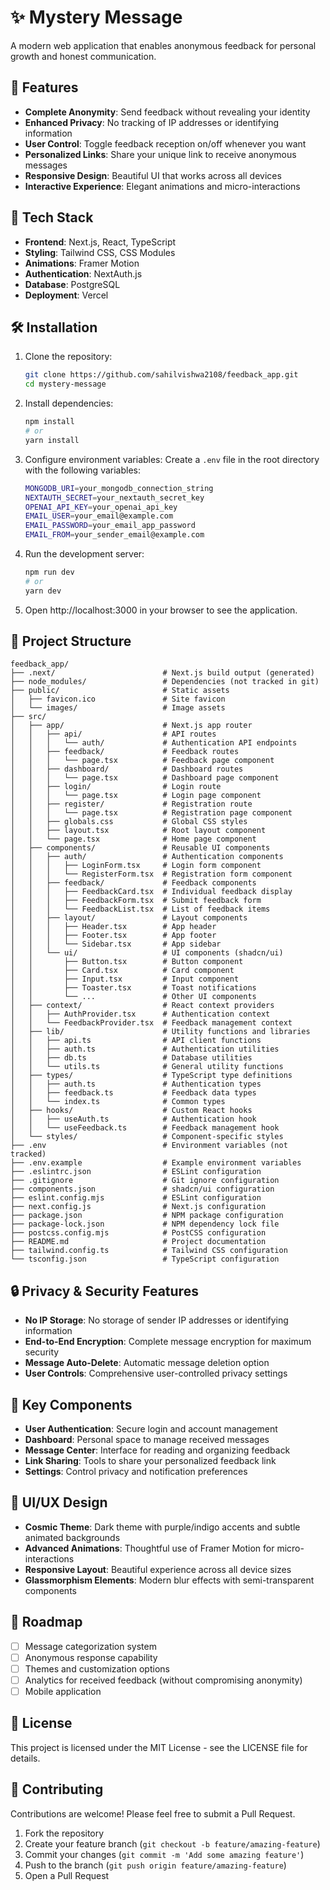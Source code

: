 # ✨ Mystery Message

A modern web application that enables anonymous feedback for personal growth and honest communication.

## 🌟 Features

- **Complete Anonymity**: Send feedback without revealing your identity
- **Enhanced Privacy**: No tracking of IP addresses or identifying information
- **User Control**: Toggle feedback reception on/off whenever you want
- **Personalized Links**: Share your unique link to receive anonymous messages
- **Responsive Design**: Beautiful UI that works across all devices
- **Interactive Experience**: Elegant animations and micro-interactions

## 🚀 Tech Stack

- **Frontend**: Next.js, React, TypeScript
- **Styling**: Tailwind CSS, CSS Modules
- **Animations**: Framer Motion
- **Authentication**: NextAuth.js
- **Database**: PostgreSQL
- **Deployment**: Vercel

## 🛠️ Installation

1. Clone the repository:
    ```bash
    git clone https://github.com/sahilvishwa2108/feedback_app.git
    cd mystery-message
    ```

2. Install dependencies:
    ```bash
    npm install
    # or
    yarn install
    ```

3. Configure environment variables: Create a `.env` file in the root directory with the following variables:
    ```bash
    MONGODB_URI=your_mongodb_connection_string
    NEXTAUTH_SECRET=your_nextauth_secret_key
    OPENAI_API_KEY=your_openai_api_key
    EMAIL_USER=your_email@example.com
    EMAIL_PASSWORD=your_email_app_password
    EMAIL_FROM=your_sender_email@example.com
    ```

4. Run the development server:
    ```bash
    npm run dev
    # or
    yarn dev
    ```

5. Open http://localhost:3000 in your browser to see the application.

## 📁 Project Structure
```
feedback_app/
├── .next/                        # Next.js build output (generated)
├── node_modules/                 # Dependencies (not tracked in git)
├── public/                       # Static assets
│   ├── favicon.ico               # Site favicon
│   └── images/                   # Image assets
├── src/
│   ├── app/                      # Next.js app router
│   │   ├── api/                  # API routes
│   │   │   └── auth/             # Authentication API endpoints
│   │   ├── feedback/             # Feedback routes
│   │   │   └── page.tsx          # Feedback page component
│   │   ├── dashboard/            # Dashboard routes
│   │   │   └── page.tsx          # Dashboard page component  
│   │   ├── login/                # Login route
│   │   │   └── page.tsx          # Login page component
│   │   ├── register/             # Registration route
│   │   │   └── page.tsx          # Registration page component
│   │   ├── globals.css           # Global CSS styles
│   │   ├── layout.tsx            # Root layout component
│   │   └── page.tsx              # Home page component
│   ├── components/               # Reusable UI components
│   │   ├── auth/                 # Authentication components
│   │   │   ├── LoginForm.tsx     # Login form component
│   │   │   └── RegisterForm.tsx  # Registration form component
│   │   ├── feedback/             # Feedback components
│   │   │   ├── FeedbackCard.tsx  # Individual feedback display
│   │   │   ├── FeedbackForm.tsx  # Submit feedback form
│   │   │   └── FeedbackList.tsx  # List of feedback items
│   │   ├── layout/               # Layout components
│   │   │   ├── Header.tsx        # App header
│   │   │   ├── Footer.tsx        # App footer
│   │   │   └── Sidebar.tsx       # App sidebar
│   │   └── ui/                   # UI components (shadcn/ui)
│   │       ├── Button.tsx        # Button component
│   │       ├── Card.tsx          # Card component
│   │       ├── Input.tsx         # Input component
│   │       ├── Toaster.tsx       # Toast notifications
│   │       └── ...               # Other UI components
│   ├── context/                  # React context providers
│   │   ├── AuthProvider.tsx      # Authentication context
│   │   └── FeedbackProvider.tsx  # Feedback management context
│   ├── lib/                      # Utility functions and libraries
│   │   ├── api.ts                # API client functions
│   │   ├── auth.ts               # Authentication utilities
│   │   ├── db.ts                 # Database utilities
│   │   └── utils.ts              # General utility functions
│   ├── types/                    # TypeScript type definitions
│   │   ├── auth.ts               # Authentication types
│   │   ├── feedback.ts           # Feedback data types
│   │   └── index.ts              # Common types
│   ├── hooks/                    # Custom React hooks
│   │   ├── useAuth.ts            # Authentication hook
│   │   └── useFeedback.ts        # Feedback management hook
│   └── styles/                   # Component-specific styles
├── .env                          # Environment variables (not tracked)
├── .env.example                  # Example environment variables
├── .eslintrc.json                # ESLint configuration
├── .gitignore                    # Git ignore configuration
├── components.json               # shadcn/ui configuration
├── eslint.config.mjs             # ESLint configuration
├── next.config.js                # Next.js configuration
├── package.json                  # NPM package configuration
├── package-lock.json             # NPM dependency lock file
├── postcss.config.mjs            # PostCSS configuration
├── README.md                     # Project documentation
├── tailwind.config.ts            # Tailwind CSS configuration
└── tsconfig.json                 # TypeScript configuration
```
## 🔒 Privacy & Security Features

- **No IP Storage**: No storage of sender IP addresses or identifying information
- **End-to-End Encryption**: Complete message encryption for maximum security
- **Message Auto-Delete**: Automatic message deletion option
- **User Controls**: Comprehensive user-controlled privacy settings

## 🧩 Key Components

- **User Authentication**: Secure login and account management
- **Dashboard**: Personal space to manage received messages
- **Message Center**: Interface for reading and organizing feedback
- **Link Sharing**: Tools to share your personalized feedback link
- **Settings**: Control privacy and notification preferences

## 💫 UI/UX Design

- **Cosmic Theme**: Dark theme with purple/indigo accents and subtle animated backgrounds
- **Advanced Animations**: Thoughtful use of Framer Motion for micro-interactions
- **Responsive Layout**: Beautiful experience across all device sizes
- **Glassmorphism Elements**: Modern blur effects with semi-transparent components

## 🔮 Roadmap

- [ ] Message categorization system
- [ ] Anonymous response capability
- [ ] Themes and customization options
- [ ] Analytics for received feedback (without compromising anonymity)
- [ ] Mobile application

## 📜 License

This project is licensed under the MIT License - see the LICENSE file for details.

## 🤝 Contributing

Contributions are welcome! Please feel free to submit a Pull Request.

1. Fork the repository
2. Create your feature branch (`git checkout -b feature/amazing-feature`)
3. Commit your changes (`git commit -m 'Add some amazing feature'`)
4. Push to the branch (`git push origin feature/amazing-feature`)
5. Open a Pull Request